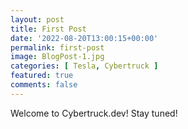 ```yaml
---
layout: post
title: First Post
date: '2022-08-20T13:00:15+00:00'
permalink: first-post
image: BlogPost-1.jpg
categories: [ Tesla, Cybertruck ]
featured: true
comments: false 
---
```


Welcome to Cybertruck.dev! Stay tuned!
